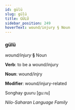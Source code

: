 ```yaml
---
id: gülü
slug: gülü
title: GÜLÜ
sidebar_position: 249
hoverText: wound/injury § Noun
---
```


### gülü

*wound/injury* **§** Noun

**Verb**: to be a wound/injury

**Noun**: wound/injry

**Modifier**: wound/injury-related

Songhay guuru [guːɾu]

*Nilo-Saharan Language Family*